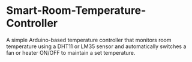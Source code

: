 # Smart-Room-Temperature-Controller
A simple Arduino-based temperature controller that monitors room temperature using a DHT11 or LM35 sensor and automatically switches a fan or heater ON/OFF to maintain a set temperature.
